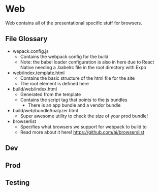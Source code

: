 # Web
Web contains all of the presentational specific stuff for browsers.

## File Glossary
* wepack.config.js
  * Contains the webpack config for the build
  * Note: the babel loader configuration is also in here due to React Native needing a .babelrc file in the root directory with Expo
* web/index.template.html
  * Contains the basic structure of the html file for the site
  * The root element is defined here
* build/web/index.html
  * Generated from the template
  * Contains the script tag that points to the js bundles
    * There is an app bundle and a vendor bundle
* build/web/bundleAnalyzer.html
  * Super awesome utility to check the size of your prod bundle!
* browserlist
  * Specifies what browsers we support for webpack to build to
  * Read more about it here! https://github.com/ai/browserslist


## Dev

## Prod

## Testing
